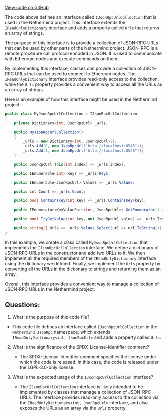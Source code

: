 [View code on GitHub](https://github.com/NethermindEth/nethermind/src/Nethermind/Nethermind.JsonRpc/IJsonRpcUrlCollection.cs)

The code above defines an interface called `IJsonRpcUrlCollection` that is used in the Nethermind project. This interface extends the `IReadOnlyDictionary` interface and adds a property called `Urls` that returns an array of strings. 

The purpose of this interface is to provide a collection of JSON-RPC URLs that can be used by other parts of the Nethermind project. JSON-RPC is a remote procedure call protocol encoded in JSON. It is used to communicate with Ethereum nodes and execute commands on them. 

By implementing this interface, classes can provide a collection of JSON-RPC URLs that can be used to connect to Ethereum nodes. The `IReadOnlyDictionary` interface provides read-only access to the collection, while the `Urls` property provides a convenient way to access all the URLs as an array of strings. 

Here is an example of how this interface might be used in the Nethermind project:

```csharp
public class MyJsonRpcUrlCollection : IJsonRpcUrlCollection
{
    private Dictionary<int, JsonRpcUrl> _urls;

    public MyJsonRpcUrlCollection()
    {
        _urls = new Dictionary<int, JsonRpcUrl>();
        _urls.Add(0, new JsonRpcUrl("http://localhost:8545"));
        _urls.Add(1, new JsonRpcUrl("http://localhost:8546"));
    }

    public JsonRpcUrl this[int index] => _urls[index];

    public IEnumerable<int> Keys => _urls.Keys;

    public IEnumerable<JsonRpcUrl> Values => _urls.Values;

    public int Count => _urls.Count;

    public bool ContainsKey(int key) => _urls.ContainsKey(key);

    public IEnumerator<KeyValuePair<int, JsonRpcUrl>> GetEnumerator() => _urls.GetEnumerator();

    public bool TryGetValue(int key, out JsonRpcUrl value) => _urls.TryGetValue(key, out value);

    public string[] Urls => _urls.Values.Select(url => url.ToString()).ToArray();
}
```

In this example, we create a class called `MyJsonRpcUrlCollection` that implements the `IJsonRpcUrlCollection` interface. We define a dictionary of JSON-RPC URLs in the constructor and add two URLs to it. We then implement all the required members of the `IReadOnlyDictionary` interface using the dictionary we defined. Finally, we implement the `Urls` property by converting all the URLs in the dictionary to strings and returning them as an array.

Overall, this interface provides a convenient way to manage a collection of JSON-RPC URLs in the Nethermind project.
## Questions: 
 1. What is the purpose of this code file?
   - This code file defines an interface called `IJsonRpcUrlCollection` in the `Nethermind.JsonRpc` namespace, which extends `IReadOnlyDictionary<int, JsonRpcUrl>` and adds a property called `Urls`.

2. What is the significance of the SPDX-License-Identifier comment?
   - The SPDX-License-Identifier comment specifies the license under which the code is released. In this case, the code is released under the LGPL-3.0-only license.

3. What is the expected usage of the `IJsonRpcUrlCollection` interface?
   - The `IJsonRpcUrlCollection` interface is likely intended to be implemented by classes that manage a collection of JSON-RPC URLs. The interface provides read-only access to the collection via the `IReadOnlyDictionary<int, JsonRpcUrl>` interface, and also exposes the URLs as an array via the `Urls` property.